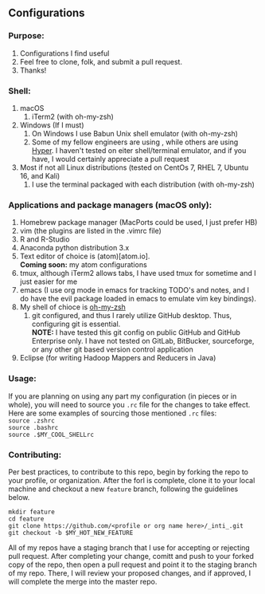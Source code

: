 ## Configurations


### Purpose:
  1. Configurations I find useful
  1. Feel free to clone, folk, and submit a pull request. 
  1. Thanks!

### Shell:
  1. macOS
      1. iTerm2 (with oh-my-zsh)
  1. Windows (If I must) 
      1. On Windows I use Babun Unix shell emulator (with oh-my-zsh)
      1. Some of my fellow engineers are using  , while others are using [Hyper](https://hyper.is). I haven't tested on eiter shell/terminal emulator, and if you have, I would certainly appreciate a pull request 
  1. Most if not all Linux distributions (tested on CentOs 7, RHEL 7, Ubuntu 16, and Kali)
      1. I use the terminal packaged with each distribution (with oh-my-zsh)

### Applications and package managers (macOS only): 
  1. Homebrew package manager (MacPorts could be used, I just prefer HB)
  1. vim (the plugins are listed in the .vimrc file)
  1. R and R-Studio
  1. Anaconda python distribution 3.x
  1. Text editor of choice is (atom)[atom.io].      
  __Coming soon:__ my atom configurations 
  1. tmux, although iTerm2 allows tabs, I have used tmux for sometime and I just easier for me
  1. emacs (I use org mode in emacs for tracking TODO's and notes, and I do have the evil package loaded in emacs to emulate vim key bindings). 
  1. My shell of chioce is [oh-my-zsh](http://ohmyz.sh/)
      1. git configured, and thus I rarely utilize GitHub desktop. Thus, configuring git is essential.        
      __NOTE:__  I have tested this git config on public GitHub and GitHub Enterprise only. I have not tested on GitLab, BitBucker, sourceforge, or any other git based version control application
  1. Eclipse (for writing Hadoop Mappers and Reducers in Java) 

### Usage:
If you are planning on using any part my configuration (in pieces or in whole), you will need to source you `.rc` file for the changes to take effect. Here are some examples of sourcing those mentioned `.rc` files:        
`source .zshrc`       
`source .bashrc`        
`source .$MY_COOL_SHELLrc`

### Contributing:
Per best practices, to contribute to this repo, begin by forking the repo to your profile, or organization. After the forl is complete, clone it to your local machine and checkout a new `feature` branch, following the guidelines below. 
```
mkdir feature 
cd feature
git clone https://github.com/<profile or org name here>/_inti_.git
git checkout -b $MY_HOT_NEW_FEATURE
```
All of my repos have a staging branch that I use for accepting or rejecting pull request. After completing your change, comitt and push to your forked copy of the repo, then open a pull request and point it to the staging branch of my repo. There, I will review your proposed changes, and if approved, I will complete the merge into the master repo.  

